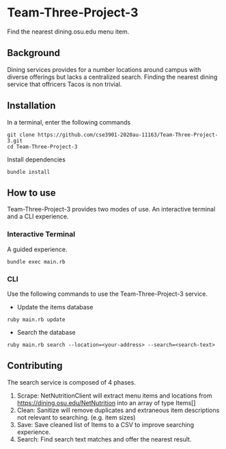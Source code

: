# Team-Three-Project-3
Find the nearest dining.osu.edu menu item.

## Background
Dining services provides for a number locations around campus with diverse offerings 
but lacks a centralized search. Finding the nearest dining service that offricers Tacos
is non trivial.

## Installation
In a terminal, enter the following commands
```
git clone https://github.com/cse3901-2020au-11163/Team-Three-Project-3.git
cd Team-Three-Project-3
```
Install dependencies
```
bundle install
```

## How to use
Team-Three-Project-3 provides two modes of use. An interactive terminal and a CLI experience.

### Interactive Terminal
A guided experience.
```
bundle exec main.rb
```

### CLI

Use the following commands to use the Team-Three-Project-3 service.
- Update the items database
```
ruby main.rb update
```
- Search the database
```
ruby main.rb search --location=<your-address> --search=<search-text>
```

## Contributing
The search service is composed of 4 phases.
 
 1. Scrape: NetNutritionClient will extract menu items and locations from https://dining.osu.edu/NetNutrition into an array of type Items[]
 2. Clean: Sanitize will remove duplicates and extraneous item descriptions not relevant to searching. (e.g. item sizes) 
 3. Save: Save cleaned list of Items to a CSV to improve searching experience.
 4. Search: Find search text matches and offer the nearest result.